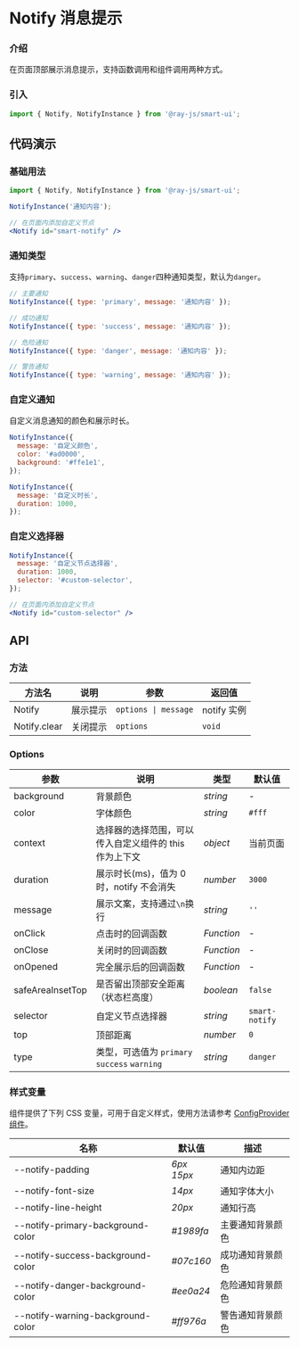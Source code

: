 <!-- ---
category: 反馈
--- -->


# Notify 消息提示

### 介绍

在页面顶部展示消息提示，支持函数调用和组件调用两种方式。

### 引入

```jsx
import { Notify, NotifyInstance } from '@ray-js/smart-ui';
```

## 代码演示

### 基础用法

```js
import { Notify, NotifyInstance } from '@ray-js/smart-ui';

NotifyInstance('通知内容');
```

```jsx
// 在页面内添加自定义节点
<Notify id="smart-notify" />
```

### 通知类型

支持`primary`、`success`、`warning`、`danger`四种通知类型，默认为`danger`。

```js
// 主要通知
NotifyInstance({ type: 'primary', message: '通知内容' });

// 成功通知
NotifyInstance({ type: 'success', message: '通知内容' });

// 危险通知
NotifyInstance({ type: 'danger', message: '通知内容' });

// 警告通知
NotifyInstance({ type: 'warning', message: '通知内容' });
```

### 自定义通知

自定义消息通知的颜色和展示时长。

```js
NotifyInstance({
  message: '自定义颜色',
  color: '#ad0000',
  background: '#ffe1e1',
});

NotifyInstance({
  message: '自定义时长',
  duration: 1000,
});
```

### 自定义选择器

```js
NotifyInstance({
  message: '自定义节点选择器',
  duration: 1000,
  selector: '#custom-selector',
});
```

```jsx
// 在页面内添加自定义节点
<Notify id="custom-selector" />
```

## API

### 方法

| 方法名       | 说明     | 参数                 | 返回值      |
| ------------ | -------- | -------------------- | ----------- |
| Notify | 展示提示 | `options \| message` | notify 实例 |
| Notify.clear | 关闭提示 | `options` | `void` |

### Options

| 参数             | 说明                                                   | 类型       | 默认值         |
| ---------------- | ------------------------------------------------------ | ---------- | -------------- |
| background | 背景颜色 | _string_ | - |
| color | 字体颜色 | _string_ | `#fff` |
| context | 选择器的选择范围，可以传入自定义组件的 this 作为上下文 | _object_ | 当前页面 |
| duration | 展示时长(ms)，值为 0 时，notify 不会消失 | _number_ | `3000` |
| message | 展示文案，支持通过`\n`换行 | _string_ | `''` |
| onClick | 点击时的回调函数 | _Function_ | - |
| onClose | 关闭时的回调函数 | _Function_ | - |
| onOpened | 完全展示后的回调函数 | _Function_ | - |
| safeAreaInsetTop | 是否留出顶部安全距离（状态栏高度） | _boolean_ | `false` |
| selector | 自定义节点选择器 | _string_ | `smart-notify` |
| top | 顶部距离 | _number_ | `0` |
| type | 类型，可选值为 `primary` `success` `warning` | _string_ | `danger` |

### 样式变量

组件提供了下列 CSS 变量，可用于自定义样式，使用方法请参考 [ConfigProvider 组件](/material/smartui?comId=config-provider)。

| 名称                          | 默认值                                 | 描述 |
| ----------------------------- | -------------------------------------- | ---- |
| --notify-padding | _6px 15px_ | 通知内边距 |
| --notify-font-size | _14px_ | 通知字体大小 |
| --notify-line-height | _20px_ | 通知行高 |
| --notify-primary-background-color | _#1989fa_ | 主要通知背景颜色 |
| --notify-success-background-color | _#07c160_ | 成功通知背景颜色 |
| --notify-danger-background-color | _#ee0a24_ | 危险通知背景颜色 |
| --notify-warning-background-color | _#ff976a_ | 警告通知背景颜色 |